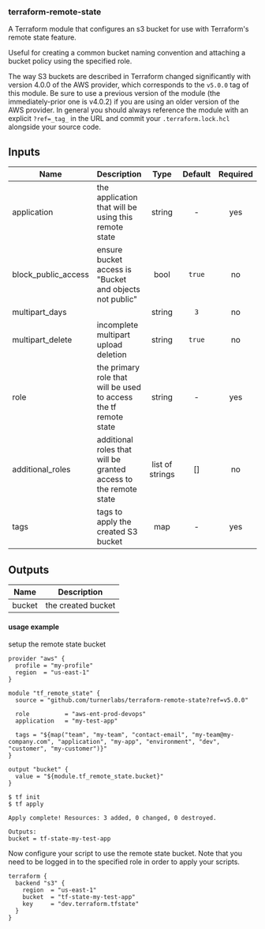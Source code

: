 ### terraform-remote-state

A Terraform module that configures an s3 bucket for use with Terraform's remote state feature.

Useful for creating a common bucket naming convention and attaching a bucket policy using the specified role.

The way S3 buckets are described in Terraform changed significantly with
version 4.0.0 of the AWS provider, which corresponds to the `v5.0.0` tag of
this module.  Be sure to use a previous version of the module (the
immediately-prior one is v4.0.2) if you are using an older version of the AWS
provider. In general you should always reference the module with an explicit
`?ref=_tag_` in the URL and commit your `.terraform.lock.hcl` alongside your
source code.


## Inputs

| Name | Description | Type | Default | Required |
|------|-------------|:----:|:-----:|:-----:|
| application | the application that will be using this remote state | string | - | yes |
| block\_public\_access | ensure bucket access is "Bucket and objects not public" | bool | `true` | no |
| multipart\_days |  | string | `3` | no |
| multipart\_delete | incomplete multipart upload deletion | string | `true` | no |
| role | the primary role that will be used to access the tf remote state | string | - | yes |
| additional\_roles | additional roles that will be granted access to the remote state | list of strings | \[] | no |
| tags | tags to apply the created S3 bucket | map | - | yes |

## Outputs

| Name | Description |
|------|-------------|
| bucket | the created bucket |


#### usage example

setup the remote state bucket

```hcl
provider "aws" {
  profile = "my-profile"
  region  = "us-east-1"
}

module "tf_remote_state" {
  source = "github.com/turnerlabs/terraform-remote-state?ref=v5.0.0"

  role          = "aws-ent-prod-devops"
  application   = "my-test-app"

  tags = "${map("team", "my-team", "contact-email", "my-team@my-company.com", "application", "my-app", "environment", "dev", "customer", "my-customer")}"  
}

output "bucket" {
  value = "${module.tf_remote_state.bucket}"
}
```

```
$ tf init
$ tf apply

Apply complete! Resources: 3 added, 0 changed, 0 destroyed.

Outputs:
bucket = tf-state-my-test-app
```

Now configure your script to use the remote state bucket.  Note that you need to be logged in to the specified role in order to apply your scripts.

```hcl
terraform {
  backend "s3" {
    region  = "us-east-1"
    bucket  = "tf-state-my-test-app"
    key     = "dev.terraform.tfstate"
  }
}
```

